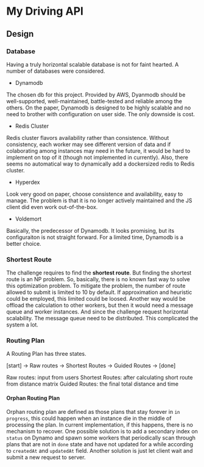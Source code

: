 # My Driving API 

## Design 

### Database 

Having a truly horizontal scalable database is not for faint hearted. A number of databases were considered. 

- Dynamodb
   
The chosen db for this project. Provided by AWS, Dyanmodb should be well-supported, well-maintained, battle-tested and reliable among the others. On the paper, Dynamodb is designed to be highly scalable and no need to brother with configuration on user side. The only downside is cost.
  
- Redis Cluster 

Redis cluster flavors availability rather than consistence. Without consistency, each worker may see different version of data and if colaborating among instances may need in the future, it would be hard to implement on top of it (though not implemented in currently). Also, there seems no automatical way to dynamically add a dockersized redis to Redis cluster. 
  
- Hyperdex 

Look very good on paper, choose consistence and availability, easy to manage. The problem is that it is no longer actively maintained and the JS client did even work out-of-the-box. 
    
- Voldemort 

Basically, the predecessor of Dynamodb. It looks promising, but its configuraiton is not straight forward. For a limited time, Dynamodb is a better choice.
    
### Shortest Route 

The challenge requires to find the **shortest route**. But finding the shortest route is an NP problem. So, basically, there is no known fast way to solve this optimization problem. To mitigate the problem, the number of route allowed to submit is limited to 10 by default. If approximation and heuristic could be employed, this limited could be loosed. Another way would be offload the calculation to other workers, but then it would need a message queue and worker instances. And since the challenge request horizontal scalability. The message queue need to be distributed. This complicated the system a lot.

### Routing Plan

A Routing Plan has three states.

[start] -> Raw routes -> Shortest Routes -> Guided Routes -> [done]

Raw routes: input from users
Shortest Routes: after calculating short route from distance matrix
Guided Routes: the final total distance and time 

#### Orphan Routing Plan

Orphan routing plan are defined as those plans that stay forever in `in progress`, this could happen when an instance die in the middle of processing the plan. In current implementation, if this happens, there is no mechanism to recover. One possible solution is to add a secondary index on `status` on Dynamo and spawn some workers that periodically scan through plans that are not in `done` state and have not updated for a while according to `createdAt` and `updatedAt` field. Another solution is just let client wait and submit a new request to server.



